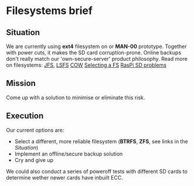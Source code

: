 # Filesystems brief
## Situation
We are currently using __ext4__ filesystem on or __MAN-00__ prototype.
Together with power cuts, it makes the SD card corruption-prone. 
Online backups don't really match our 'own-secure-server' product philosophy.
Read more on filesystems: [JFS](http://en.wikipedia.org/wiki/Journaling_file_system),
[LSFS](http://en.wikipedia.org/wiki/Log-structured_file_system)
[COW](http://en.wikipedia.org/wiki/Copy-on-write)
[Selecting a FS](http://superuser.com/questions/248078/choice-of-filesystem-for-gnu-linux-on-an-sd-card)
[RasPi SD problems](http://comments.gmane.org/gmane.comp.file-systems.btrfs/31821)

## Mission
Come up with a solution to minimise or eliminate this risk.

## Execution
Our current options are:
+ Select a different, more reliable filesystem (__BTRFS__, __ZFS__, see links in the _Situation_)
+ Implement an offline/secure backup solution
+ Cry and give up

We could also conduct a series of poweroff tests with different SD cards to determine wether newer cards have inbuilt ECC.
